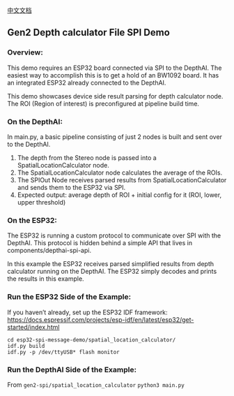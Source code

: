 [中文文档](README.zh-CN.md)

## Gen2 Depth calculator File SPI Demo

### Overview:
This demo requires an ESP32 board connected via SPI to the DepthAI. The easiest way to accomplish this is to get a hold of an BW1092 board. It has an integrated ESP32 already connected to the DepthAI.

This demo showcases device side result parsing for depth calculator node. The ROI (Region of interest) is preconfigured at pipeline build time. 

### On the DepthAI:
In main.py, a basic pipeline consisting of just 2 nodes is built and sent over to the DepthAI. 
1. The depth from the Stereo node is passed into a SpatialLocationCalculator node.
2. The SpatialLocationCalculator node calculates the average of the ROIs.
3. The SPIOut Node receives parsed results from SpatialLocationCalculator and sends them to the ESP32 via SPI.
4. Expected output: average depth of ROI + initial config for it (ROI, lower, upper threshold)


### On the ESP32:
The ESP32 is running a custom protocol to communicate over SPI with the DepthAI. This protocol is hidden behind a simple API that lives in components/depthai-spi-api. 

In this example the ESP32 receives parsed simplified results from depth calculator running on the DepthAI. The ESP32 simply decodes and prints the results in this example.

### Run the ESP32 Side of the Example:
If you haven’t already, set up the ESP32 IDF framework:
https://docs.espressif.com/projects/esp-idf/en/latest/esp32/get-started/index.html

```
cd esp32-spi-message-demo/spatial_location_calculator/
idf.py build
idf.py -p /dev/ttyUSB* flash monitor
```

### Run the DepthAI Side of the Example:
From `gen2-spi/spatial_location_calculator`
`python3 main.py`
